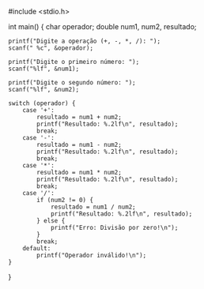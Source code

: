 #include <stdio.h>

int main() {
    char operador;
    double num1, num2, resultado;

    printf("Digite a operação (+, -, *, /): ");
    scanf(" %c", &operador);

    printf("Digite o primeiro número: ");
    scanf("%lf", &num1);
    
    printf("Digite o segundo número: ");
    scanf("%lf", &num2);

    switch (operador) {
        case '+':
            resultado = num1 + num2;
            printf("Resultado: %.2lf\n", resultado);
            break;
        case '-':
            resultado = num1 - num2;
            printf("Resultado: %.2lf\n", resultado);
            break;
        case '*':
            resultado = num1 * num2;
            printf("Resultado: %.2lf\n", resultado);
            break;
        case '/':
            if (num2 != 0) {
                resultado = num1 / num2;
                printf("Resultado: %.2lf\n", resultado);
            } else {
                printf("Erro: Divisão por zero!\n");
            }
            break;
        default:
            printf("Operador inválido!\n");
    }
    
}
